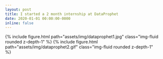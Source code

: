 ```yaml
---
layout: post
title: I started a 2 month internship at DataProphet
date: 2020-01-01 00:00:00-0000
inline: false
---
```


{% include figure.html path="assets/img/dataprophet1.jpg" class="img-fluid rounded z-depth-1" %}
{% include figure.html path="assets/img/dataprophet2.gif" class="img-fluid rounded z-depth-1" %}
